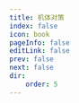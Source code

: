 ```yaml
---
title: 机体对策
index: false
icon: book
pageInfo: false
editLink: false
prev: false
next: false
dir:
    order: 5
---
```

